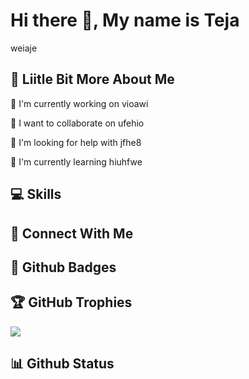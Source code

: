 # Hi there 👋, My name is Teja

weiaje

## 💫 Liitle Bit More About Me
<p>🔭 I'm currently working on vioawi</p>
<p>👯 I want to collaborate on ufehio</p>
<p>🙏 I'm looking for help with jfhe8</p>
<p>🌱 I'm currently learning hiuhfwe</p>

## 💻 Skills
<p>
</p>

## 👥 Connect With Me
<p>
</p>

## 🌟 Github Badges
<p>
</p>

## 🏆 GitHub Trophies

<p><img src="https://github-profile-trophy.vercel.app/?username=">
</p>

## 📊 Github Status

